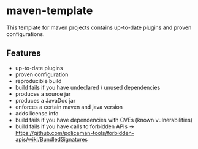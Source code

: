 # maven-template
This template for maven projects contains up-to-date plugins and proven configurations.

## Features
* up-to-date plugins 
* proven configuration
* reproducible build
* build fails if you have undeclared / unused dependencies
* produces a source jar
* produces a JavaDoc jar
* enforces a certain maven and java version
* adds license info
* build fails if you have dependencies with CVEs (known vulnerabilities)
* build fails if you have calls to forbidden APIs -> https://github.com/policeman-tools/forbidden-apis/wiki/BundledSignatures
